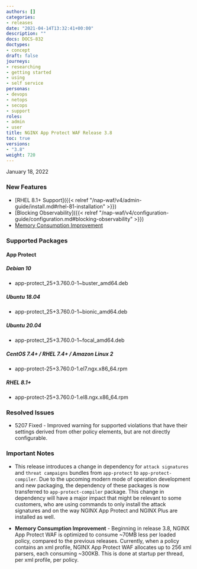 ```yaml
---
authors: []
categories:
- releases
date: "2021-04-14T13:32:41+00:00"
description: ""
docs: DOCS-832
doctypes:
- concept
draft: false
journeys:
- researching
- getting started
- using
- self service
personas:
- devops
- netops
- secops
- support
roles:
- admin
- user
title: NGINX App Protect WAF Release 3.8
toc: true
versions:
- "3.8"
weight: 720
---
```


January 18, 2022

### New Features

- [RHEL 8.1+ Support]({{< relref "/nap-waf/v4/admin-guide/install.md#rhel-81-installation" >}})
- [Blocking Observability]({{< relref "/nap-waf/v4/configuration-guide/configuration.md#blocking-observability" >}})
- [Memory Consumption Improvement](#important-notes)

### Supported Packages

#### App Protect

##### Debian 10

- app-protect_25+3.760.0-1~buster_amd64.deb

##### Ubuntu 18.04

- app-protect_25+3.760.0-1~bionic_amd64.deb

##### Ubuntu 20.04

- app-protect_25+3.760.0-1~focal_amd64.deb

##### CentOS 7.4+ / RHEL 7.4+ / Amazon Linux 2

- app-protect-25+3.760.0-1.el7.ngx.x86_64.rpm

##### RHEL 8.1+

- app-protect-25+3.760.0-1.el8.ngx.x86_64.rpm

### Resolved Issues

- 5207 Fixed - Improved warning for supported violations that have their settings derived from other policy elements, but are not directly configurable.


### Important Notes

- This release introduces a change in dependency for `attack signatures` and `threat campaigns` bundles from `app-protect` to `app-protect-compiler`. Due to the upcoming modern mode of operation development and new packaging, the dependency of these packages is now transferred to `app-protect-compiler` package.  This change in dependency will have a major impact that might be relevant to some customers, who are using commands to only install the attack signatures and on the way NGINX App Protect and NGINX Plus are installed as well.

- **Memory Consumption Improvement** - Beginning in release 3.8, NGINX App Protect WAF is optimized to consume ~70MB less per loaded policy, compared to the previous releases. Currently, when a policy contains an xml profile, NGINX App Protect WAF allocates up to 256 xml parsers, each consuming ~300KB. This is done at startup per thread, per xml profile, per policy.



